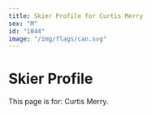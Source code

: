 ```yaml
---
title: Skier Profile for Curtis Merry
sex: "M"
id: "1844"
image: "/img/flags/can.svg" 
---
```


# Skier Profile

This page is for: Curtis Merry.
    